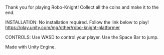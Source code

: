 Thank you for playing Robo-Knight! Collect all the coins and make it to
the end.

INSTALLATION: No installation required. Follow the link below to play!
https://play.unity.com/mg/other/robo-knight-platformer

CONTROLS: Use WASD to control your player. Use the Space Bar to jump.

Made with Unity Engine.

